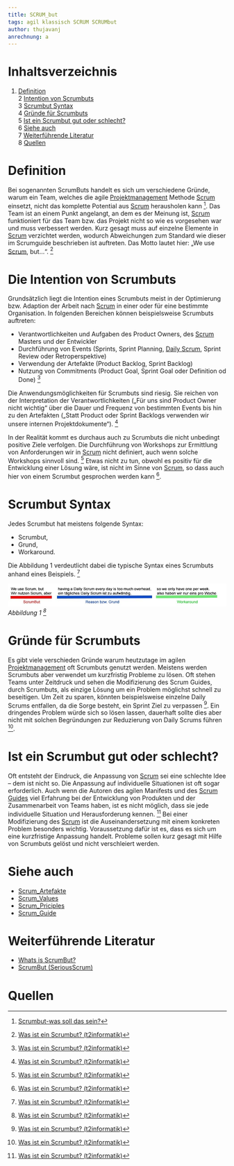 ```yaml
---
title: SCRUM_but
tags: agil klassisch SCRUM SCRUMbut
author: thujavanj
anrechnung: a
---
```

# Inhaltsverzeichnis
1. [Definition](https://github.com/thujavanj/ManagingProjectsSuccessfully.github.io/blob/main/kb/SCRUM_but.md#definition)  
2  [Intention von Scrumbuts](https://github.com/thujavanj/ManagingProjectsSuccessfully.github.io/blob/main/kb/SCRUM_but.md#die-intention-von-scrumbuts)  
3  [Scrumbut Syntax](https://github.com/thujavanj/ManagingProjectsSuccessfully.github.io/blob/main/kb/SCRUM_but.md#scrumbut-syntax)  
4  [Gründe für Scrumbuts](https://github.com/thujavanj/ManagingProjectsSuccessfully.github.io/blob/main/kb/SCRUM_but.md#gr%C3%BCnde-f%C3%BCr-scrumbuts)  
5  [Ist ein Scrumbut gut oder schlecht?](https://github.com/thujavanj/ManagingProjectsSuccessfully.github.io/blob/main/kb/SCRUM_but.md#ist-ein-scrumbut-gut-oder-schlecht)  
6  [Siehe auch](https://github.com/thujavanj/ManagingProjectsSuccessfully.github.io/blob/main/kb/SCRUM_but.md#siehe-auch)  
7  [Weiterführende Literatur](https://github.com/thujavanj/ManagingProjectsSuccessfully.github.io/blob/main/kb/SCRUM_but.md#weiterf%C3%BChrende-literatur)  
8  [Quellen](https://github.com/thujavanj/ManagingProjectsSuccessfully.github.io/blob/main/kb/SCRUM_but.md#quellen)

# Definition 
Bei sogenannten ScrumButs handelt es sich um verschiedene Gründe, warum ein Team, welches die agile [Projektmanagement](https://github.com/FCN478/ManagingProjectsSuccessfully.github.io/blob/main/kb/Projektmanagement.md) Methode [Scrum](https://github.com/Harthauer/ManagingProjectsSuccessfully.github.io/blob/main/kb/SCRUM.md) einsetzt, nicht das komplette Potential aus [Scrum](https://github.com/Harthauer/ManagingProjectsSuccessfully.github.io/blob/main/kb/SCRUM.md) herausholen kann [^1]. Das Team ist an einem Punkt angelangt, an dem es der Meinung ist, [Scrum](https://github.com/Harthauer/ManagingProjectsSuccessfully.github.io/blob/main/kb/SCRUM.md) funktioniert für das Team bzw. das Projekt nicht so wie es vorgesehen war und muss verbessert werden. Kurz gesagt muss auf einzelne Elemente in [Scrum](https://github.com/Harthauer/ManagingProjectsSuccessfully.github.io/blob/main/kb/SCRUM.md) verzichtet werden, wodurch Abweichungen zum Standard wie dieser im Scrumguide beschrieben ist auftreten.  Das Motto lautet hier: „We use [Scrum](https://github.com/Harthauer/ManagingProjectsSuccessfully.github.io/blob/main/kb/SCRUM.md), but…“. [^2] 

# Die Intention von Scrumbuts
Grundsätzlich liegt die Intention eines Scrumbuts meist in der Optimierung bzw.  Adaption der Arbeit nach [Scrum](https://github.com/Harthauer/ManagingProjectsSuccessfully.github.io/blob/main/kb/SCRUM.md) in einer oder für eine bestimmte Organisation. In folgenden Bereichen können beispielsweise Scrumbuts auftreten: 
-	Verantwortlichkeiten und Aufgaben des Product Owners, des [Scrum](https://github.com/Harthauer/ManagingProjectsSuccessfully.github.io/blob/main/kb/SCRUM.md) Masters und der Entwickler 
-	Durchführung von Events (Sprints, Sprint Planning, [Daily Scrum](https://github.com/JonathanBauerFau/ManagingProjectsSuccessfully.github.io/blob/main/kb/Daily_Scrum.md), Sprint Review oder Retroperspektive)
-	Verwendung der Artefakte (Product Backlog, Sprint Backlog)
-	Nutzung von Commitments (Product Goal, Sprint Goal oder Definition od Done) [^2]

Die Anwendungsmöglichkeiten für Scrumbuts sind riesig. Sie reichen von der Interpretation der Verantwortlichkeiten („Für uns sind Product Owner nicht wichtig“ über die Dauer und Frequenz von bestimmten Events bis hin zu den Artefakten („Statt Product oder Sprint Backlogs verwenden wir unsere internen Projektdokumente“). [^2]

In der Realität kommt es durchaus auch zu Scrumbuts die nicht unbedingt positive Ziele verfolgen. Die Durchführung von Workshops zur Ermittlung von Anforderungen wir in [Scrum](https://github.com/Harthauer/ManagingProjectsSuccessfully.github.io/blob/main/kb/SCRUM.md) nicht definiert, auch wenn solche Workshops sinnvoll sind. [^2] Etwas nicht zu tun, obwohl es positiv für die Entwicklung einer Lösung wäre, ist nicht im Sinne von [Scrum](https://github.com/Harthauer/ManagingProjectsSuccessfully.github.io/blob/main/kb/SCRUM.md), so dass auch hier von einem Scrumbut gesprochen werden kann [^2].

# Scrumbut Syntax
Jedes Scrumbut hat meistens folgende Syntax: 
-	Scrumbut, 
-	Grund, 
-	Workaround.

Die Abbildung 1 verdeutlicht dabei die typische Syntax eines Scrumbuts anhand eines Beispiels. [^2]

![Beispielabbildung](SCRUM_but/scrumbut-syntax.jpeg)  
*Abbildung 1 [^2]*

# Gründe für Scrumbuts 
Es gibt viele verschieden Gründe warum heutzutage im agilen [Projektmanagement](https://github.com/FCN478/ManagingProjectsSuccessfully.github.io/blob/main/kb/Projektmanagement.md) oft Scrumbuts genutzt werden. Meistens werden Scrumbuts aber verwendet um kurzfristig Probleme zu lösen. Oft stehen Teams unter Zeitdruck und sehen die Modifizierung des Scrum Guides, durch Scrumbuts, als einzige Lösung um ein Problem möglichst schnell zu beseitigen. Um Zeit zu sparen, könnten beispielsweise einzelne Daily Scrums entfallen, da die Sorge besteht, ein Sprint Ziel zu verpassen [^2]. Ein dringendes Problem würde sich so lösen lassen, dauerhaft sollte dies aber nicht mit solchen Begründungen zur Reduzierung von Daily Scrums führen [^2]. 

# Ist ein Scrumbut gut oder schlecht?
Oft entsteht der Eindruck, die Anpassung von [Scrum](https://github.com/Harthauer/ManagingProjectsSuccessfully.github.io/blob/main/kb/SCRUM.md) sei eine schlechte Idee – dem ist nicht so. Die Anpassung auf individuelle Situationen ist oft sogar erforderlich. Auch wenn die Autoren des agilen Manifests und des [Scrum Guides](https://github.com/MrSommC/ManagingProjectsSuccessfully.github.io/blob/main/kb/Scrum_Guide.md)
 viel Erfahrung bei der Entwicklung von Produkten und der Zusammenarbeit von Teams haben, ist es nicht möglich, dass sie jede individuelle Situation und Herausforderung kennen. [^2]
Bei einer Modifizierung des [Scrum](https://github.com/Harthauer/ManagingProjectsSuccessfully.github.io/blob/main/kb/SCRUM.md) ist die Auseinandersetzung mit einem konkreten Problem besonders wichtig. Voraussetzung dafür ist es, dass es sich um eine kurzfristige Anpassung handelt. Probleme sollen kurz gesagt mit Hilfe von Scrumbuts gelöst und nicht verschleiert werden. 





# Siehe auch

* [Scrum_Artefakte](https://github.com/Christoph-Mantsch/ManagingProjectsSuccessfully.github.io/blob/main/kb/Scrum_Artefakte.md)  
* [Scrum_Values](https://github.com/Lukas1401/ManagingProjectsSuccessfully.github.io/blob/main/kb/Scrum_Values.md)
* [Scrum_Priciples](https://github.com/lianalia/ManagingProjectsSuccessfully.github.io/blob/main/kb/Scrum_Principles.md) 
* [Scrum_Guide](https://github.com/MrSommC/ManagingProjectsSuccessfully.github.io/blob/main/kb/Scrum_Guide.md)

# Weiterführende Literatur

* [Whats is ScrumBut?](https://www.scrum.org/resources/what-scrumbut)
* [ScrumBut (SeriousScrum)](https://medium.com/serious-scrum/scrumbut-10335be4a5e4)

# Quellen

[^1]: [Scrumbut-was soll das sein?](https://alphanodes.com/de/scrumbut-soll-sein) 
[^2]: [Was ist ein Scrumbut? (t2informatik)](https://t2informatik.de/wissen-kompakt/scrumbut/)

